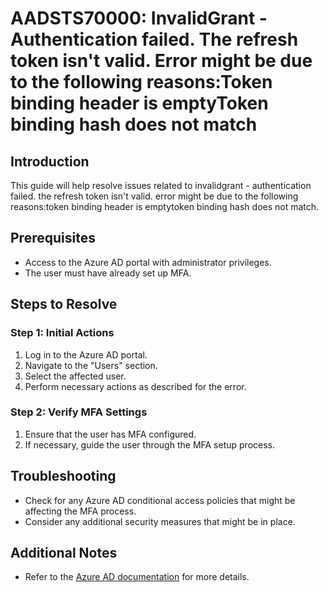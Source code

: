 # AADSTS70000: InvalidGrant - Authentication failed. The refresh token isn't valid. Error might be due to the following reasons:Token binding header is emptyToken binding hash does not match

## Introduction
This guide will help resolve issues related to invalidgrant - authentication failed. the refresh token isn't valid. error might be due to the following reasons:token binding header is emptytoken binding hash does not match.

## Prerequisites
- Access to the Azure AD portal with administrator privileges.
- The user must have already set up MFA.

## Steps to Resolve

### Step 1: Initial Actions
1. Log in to the Azure AD portal.
2. Navigate to the "Users" section.
3. Select the affected user.
4. Perform necessary actions as described for the error.

### Step 2: Verify MFA Settings
1. Ensure that the user has MFA configured.
2. If necessary, guide the user through the MFA setup process.

## Troubleshooting
- Check for any Azure AD conditional access policies that might be affecting the MFA process.
- Consider any additional security measures that might be in place.

## Additional Notes
- Refer to the [Azure AD documentation](https://learn.microsoft.com/en-us/azure/active-directory/) for more details.
